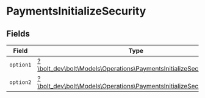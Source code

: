 # PaymentsInitializeSecurity


## Fields

| Field                                                                                                                               | Type                                                                                                                                | Required                                                                                                                            | Description                                                                                                                         |
| ----------------------------------------------------------------------------------------------------------------------------------- | ----------------------------------------------------------------------------------------------------------------------------------- | ----------------------------------------------------------------------------------------------------------------------------------- | ----------------------------------------------------------------------------------------------------------------------------------- |
| `option1`                                                                                                                           | [?\bolt_dev\bolt\Models\Operations\PaymentsInitializeSecurityOption1](../../models/operations/PaymentsInitializeSecurityOption1.md) | :heavy_minus_sign:                                                                                                                  | N/A                                                                                                                                 |
| `option2`                                                                                                                           | [?\bolt_dev\bolt\Models\Operations\PaymentsInitializeSecurityOption2](../../models/operations/PaymentsInitializeSecurityOption2.md) | :heavy_minus_sign:                                                                                                                  | N/A                                                                                                                                 |